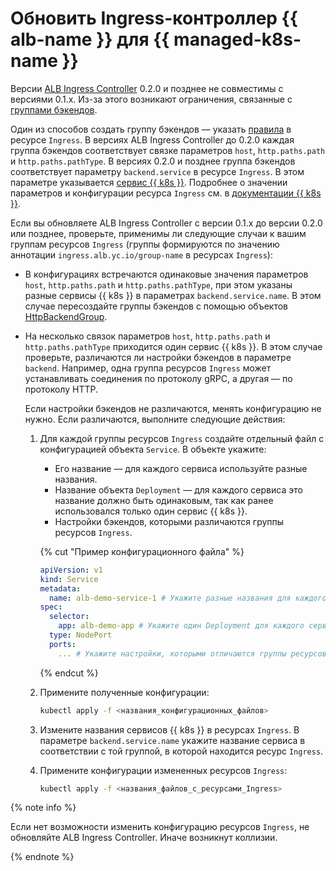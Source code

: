 # Обновить Ingress-контроллер {{ alb-name }} для {{ managed-k8s-name }}


Версии [ALB Ingress Controller](/marketplace/products/yc/alb-ingress-controller) 0.2.0 и позднее не совместимы с версиями 0.1.x. Из-за этого возникают ограничения, связанные с [группами бэкендов](../../../application-load-balancer/tools/k8s-ingress-controller/principles.md).

Один из способов создать группу бэкендов — указать [правила](../../../application-load-balancer/k8s-ref/ingress.md#rule) в ресурсе `Ingress`. В версиях ALB Ingress Controller до 0.2.0 каждая группа бэкендов соответствует связке параметров `host`, `http.paths.path` и `http.paths.pathType`. В версиях 0.2.0 и позднее группа бэкендов соответствует параметру `backend.service` в ресурсе `Ingress`. В этом параметре указывается [сервис {{ k8s }}](../../../managed-kubernetes/concepts/service.md). Подробнее о значении параметров и конфигурации ресурса `Ingress` см. в [документации {{ k8s }}](https://kubernetes.io/docs/concepts/services-networking/ingress/).

Если вы обновляете ALB Ingress Controller с версии 0.1.x до версии 0.2.0 или позднее, проверьте, применимы ли следующие случаи к вашим группам ресурсов `Ingress` (группы формируются по значению аннотации `ingress.alb.yc.io/group-name` в ресурсах `Ingress`):

* В конфигурациях встречаются одинаковые значения параметров `host`, `http.paths.path` и `http.paths.pathType`, при этом указаны разные сервисы {{ k8s }} в параметрах `backend.service.name`. В этом случае пересоздайте группы бэкендов с помощью объектов [HttpBackendGroup](../../../managed-kubernetes/tutorials/alb-ingress-controller.md#create-ingress-and-apps).

* На несколько связок параметров `host`, `http.paths.path` и `http.paths.pathType` приходится один сервис {{ k8s }}. В этом случае проверьте, различаются ли настройки бэкендов в параметре `backend`. Например, одна группа ресурсов `Ingress` может устанавливать соединения по протоколу gRPC, а другая — по протоколу HTTP.

   Если настройки бэкендов не различаются, менять конфигурацию не нужно. Если различаются, выполните следующие действия:

   1. Для каждой группы ресурсов `Ingress` создайте отдельный файл с конфигурацией объекта `Service`. В объекте укажите:

      * Его название — для каждого сервиса используйте разные названия.
      * Название объекта `Deployment` — для каждого сервиса это название должно быть одинаковым, так как ранее использовался только один сервис {{ k8s }}.
      * Настройки бэкендов, которыми различаются группы ресурсов `Ingress`.

      {% cut "Пример конфигурационного файла" %}

      ```yaml
      apiVersion: v1
      kind: Service
      metadata:
        name: alb-demo-service-1 # Укажите разные названия для каждого сервиса.
      spec:
        selector:
          app: alb-demo-app # Укажите один Deployment для каждого сервиса.
        type: NodePort
        ports:
          ... # Укажите настройки, которыми отличаются группы ресурсов Ingress.
      ```

      {% endcut %}

   1. Примените полученные конфигурации:

      ```bash
      kubectl apply -f <названия_конфигурационных_файлов>
      ```

   1. Измените названия сервисов {{ k8s }} в ресурсах `Ingress`. В параметре `backend.service.name` укажите название сервиса в соответствии с той группой, в которой находится ресурс `Ingress`.
   1. Примените конфигурации измененных ресурсов `Ingress`:

      ```bash
      kubectl apply -f <названия_файлов_с_ресурсами_Ingress>
      ```

{% note info %}

Если нет возможности изменить конфигурацию ресурсов `Ingress`, не обновляйте ALB Ingress Controller. Иначе возникнут коллизии.

{% endnote %}
